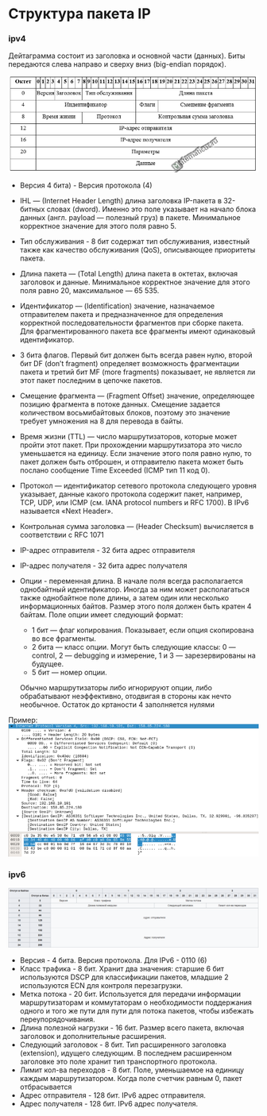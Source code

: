 Структура пакета IP
========================

### ipv4

Дейтаграмма состоит из заголовка и основной части (данных). Биты передаются слева направо и сверху вниз (big-endian порядок).

![ipv4 packet](../../../media/qownnotes-media-gIalxF.png)

- Версия 4 бита) - Версия протокола (4)
- IHL — (Internet Header Length) длина заголовка IP-пакета в 32-битных словах (dword). Именно это поле указывает на начало блока данных (англ. payload — полезный груз) в пакете. Минимальное корректное значение для этого поля равно 5.
- Тип обслуживания - 8 бит содержат тип обслуживания, известный также как качество обслуживания (QoS), описывающее приоритеты пакета.
- Длина пакета — (Total Length) длина пакета в октетах, включая заголовок и данные. Минимальное корректное значение для этого поля равно 20, максимальное — 65 535.
- Идентификатор — (Identification) значение, назначаемое отправителем пакета и предназначенное для определения корректной последовательности фрагментов при сборке пакета. Для фрагментированного пакета все фрагменты имеют одинаковый идентификатор.
- 3 бита флагов. Первый бит должен быть всегда равен нулю, второй бит DF (don’t fragment) определяет возможность фрагментации пакета и третий бит MF (more fragments) показывает, не является ли этот пакет последним в цепочке пакетов.
- Смещение фрагмента — (Fragment Offset) значение, определяющее позицию фрагмента в потоке данных. Смещение задается количеством восьмибайтовых блоков, поэтому это значение требует умножения на 8 для перевода в байты.
- Время жизни (TTL) — число маршрутизаторов, которые может пройти этот пакет. При прохождении маршрутизатора это число уменьшается на единицу. Если значение этого поля равно нулю, то пакет должен быть отброшен, и отправителю пакета может быть послано сообщение Time Exceeded (ICMP тип 11 код 0).
- Протокол — идентификатор сетевого протокола следующего уровня указывает, данные какого протокола содержит пакет, например, TCP, UDP, или ICMP (см. IANA protocol numbers и RFC 1700). В IPv6 называется «Next Header».
- Контрольная сумма заголовка — (Header Checksum) вычисляется в соответствии с RFC 1071
- IP-адрес отправителя - 32 бита адрес отправителя
- IP-адрес получателя - 32 бита адрес получателя
- Опции - переменная длина. В начале поля всегда располагается однобайтный идентификатор. Иногда за ним может располагаться также однобайтное поле длины, а затем один или несколько информационных байтов. Размер этого поля должен быть кратен 4 байтам. Поле опции имеет следующий формат: 
    - 1 бит — флаг копирования. Показывает, если опция скопирована во все фрагменты.
    - 2 бита — класс опции. Могут быть следующие классы: 0 — control, 2 — debugging и измерение, 1 и 3 — зарезервированы на будущее.
    - 5 бит — номер опции.
    
    Обычно маршрутизаторы либо игнорируют опции, либо обрабатывают неэффективно, отодвигая в стороны как нечто необычное. Остаток до кртаности 4 заполняется нулями
    
 Пример:
 ![ipv4 packet example](../../../media/qownnotes-media-YGgrsC.png)

### ipv6


![ipv6 packet](../../../media/qownnotes-media-WgTUxV.png)

- Версия - 4 бита. Версия протокола. Для IPv6 - 0110 (6)
- Класс трафика - 8 бит. Хранит два значения: старшие 6 бит используются DSCP для классификации пакетов, младшие 2 используются ECN для контроля перезагрузки.
- Метка потока - 20 бит. Используется для передачи информации маршрутизаторам и коммутаторам о необходимости поддержания одного и того же пути для пути для потока пакетов, чтобы избежать переупорядочивания.
- Длина полезной нагрузки - 16 бит. Размер всего пакета, включая заголовок и дополнительные расширения.
- Следующий заголовок - 8 бит. Тип расширенного заголовка (extension), идущего следующим. В последнем расширенном заголовке это поле хранит тип транспортного протокола.
- Лимит кол-ва переходов - 8 бит. Поле, уменьшаемое на единицу каждым маршрутизатором. Когда поле счетчик равным 0, пакет отбрасывается
- Адрес отправителя - 128 бит. IPv6 адрес отправителя.
- Адрес получателя  - 128 бит. IPv6 адрес получателя.